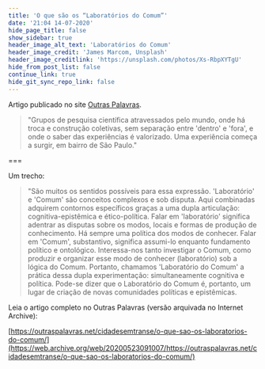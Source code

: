 ```yaml
---
title: 'O que são os “Laboratórios do Comum”'
date: '21:04 14-07-2020'
hide_page_title: false
show_sidebar: true
header_image_alt_text: 'Laboratórios do Comum'
header_image_credit: 'James Marcom, Unsplash'
header_image_creditlink: 'https://unsplash.com/photos/Xs-RbpXYTgU'
hide_from_post_list: false
continue_link: true
hide_git_sync_repo_link: false
---
```


Artigo publicado no site [Outras Palavras](https://outraspalavras.net/cidadesemtranse/o-que-sao-os-laboratorios-do-comum/).

> "Grupos de pesquisa científica atravessados pelo mundo, onde há troca e construção coletivas, sem separação entre 'dentro' e 'fora', e onde o saber das experiências é valorizado. Uma experiência começa a surgir, em bairro de São Paulo."

===

Um trecho:

> "São muitos os sentidos possíveis para essa expressão. 'Laboratório' e 'Comum' são conceitos complexos e sob disputa.
> Aqui combinadas adquirem contornos específicos graças a uma dupla articulação: cognitiva-epistêmica e ético-política.
> Falar em 'laboratório' significa adentrar as disputas sobre os modos, locais e formas de produção de conhecimento. Há sempre uma política dos modos de conhecer.
> Falar em 'Comum', substantivo, significa assumi-lo enquanto fundamento político e ontológico. Interessa-nos tanto investigar o Comum, como produzir e organizar esse modo de conhecer (laboratório) sob a lógica do Comum. Portanto, chamamos 'Laboratório do Comum' a prática dessa dupla experimentação: simultaneamente cognitiva e política. Pode-se dizer que o Laboratório do Comum é, portanto, um lugar de criação de novas comunidades políticas e epistêmicas.

Leia o artigo completo no Outras Palavras (versão arquivada no Internet Archive):

[https://outraspalavras.net/cidadesemtranse/o-que-sao-os-laboratorios-do-comum/](https://web.archive.org/web/20200523091007/https://outraspalavras.net/cidadesemtranse/o-que-sao-os-laboratorios-do-comum/)